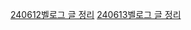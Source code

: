 [240612벨로그 글 정리](https://velog.io/@jyoon6992/240612-3D-유니티-학습-2)
[240613벨로그 글 정리](https://velog.io/@jyoon6992/240612-3D-유니티-학습-3)
